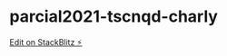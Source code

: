 # parcial2021-tscnqd-charly

[Edit on StackBlitz ⚡️](https://stackblitz.com/edit/parcial2021-tscnqd-charly)